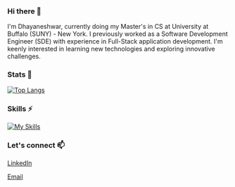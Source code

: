 ### Hi there 👋 
I'm Dhayaneshwar, currently doing my Master's in CS at University at Buffalo (SUNY) - New York. I previously worked as a Software Development Engineer (SDE) with experience in Full-Stack application development. I'm keenly interested in learning new technologies and exploring innovative challenges.

<!--
**dhayanesh/dhayanesh** is a ✨ _special_ ✨ repository because its `README.md` (this file) appears on your GitHub profile.

Here are some ideas to get you started:

- 🔭 I’m currently working on ...
- 🌱 I’m currently learning ...
- 👯 I’m looking to collaborate on ...
- 🤔 I’m looking for help with ...
- 💬 Ask me about ...
- 📫 How to reach me: ...
- 😄 Pronouns: ...
- ⚡ Fun fact: ...
-->

### Stats 🌱
[![Top Langs](https://github-readme-stats-git-masterrstaa-rickstaa.vercel.app/api/top-langs/?username=dhayanesh&layout=compact)](https://github.com/anuraghazra/github-readme-stats)


### Skills ⚡
[![My Skills](https://skills.thijs.gg/icons?i=java,python,js,mysql,react,nodejs,mongodb,spring,androidstudio,tensorflow,pytorch,kubernetes,aws,git])](https://skills.thijs.gg) 


### Let's connect 📫
<a href="https://www.linkedin.com/in/dhayaneshwar" rel="nofollow"><p>LinkedIn</p></a>

<a href="mailto:dhaya2698@gmail.com">
		<p>Email</p>
	</a>
